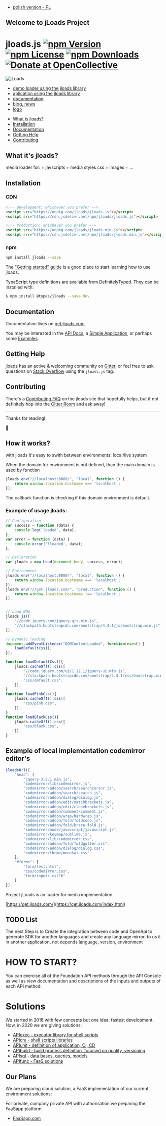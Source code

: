 + [polish version - PL](https://www.jloads.com/README_PL.html)

## Welcome to jLoads Project
jloads.js [![npm Version](https://img.shields.io/npm/v/jloads.svg)](https://www.npmjs.com/package/) [![npm License](https://img.shields.io/npm/l/jloads.svg)](https://www.npmjs.com/package/) [![npm Downloads](https://img.shields.io/npm/dm/jloads.svg)](https://www.npmjs.com/package/) [![Donate at OpenCollective](https://img.shields.io/opencollective/all/jloads.svg?colorB=brightgreen)](https://opencollective.com/jloads)
==========


![jLoads](https://jloads.github.io/logo/jloads_logo_128.png)

+ [demo loader using the jloads library](https://get.jloads.com)
+ [aplication using the jloads library](https://app.jloads.com)
+ [documentation](https://docs.jloads.com)
+ [blog, news](https://blog.jloads.com)
+ [logo](https://logo.jloads.com)


- [What is jloads?](#what-is-jloads)
- [Installation](#installation)
- [Documentation](#documentation)
- [Getting Help](#getting-help)
- [Contributing](#contributing)

## What it's jloads?

media loader for:
    + javscripts
    + media styles css
    + images
    + ...


## Installation

### CDN

```html
<!-- Development: whichever you prefer -->
<script src="https://unpkg.com/jloads/jloads.js"></script>
<script src="https://cdn.jsdelivr.net/npm/jloads/jloads.js"></script>

<!-- Production: whichever you prefer -->
<script src="https://unpkg.com/jloads/jloads.min.js"></script>
<script src="https://cdn.jsdelivr.net/npm/jloads/jloads.min.js"></script>
```

### npm

```bash
npm install jloads --save
```

The ["Getting started" guide](https://get.jloads.com/#getting-started) is a good place to start learning how to use jloads.

TypeScript type definitions are available from DefinitelyTyped. They can be installed with:

```bash
$ npm install @types/jloads --save-dev
```

## Documentation

Documentation lives on [get.jloads.com](https://get.jloads.com).

You may be interested in the [API Docs](https://get.jloads.com),
a [Simple Application](https://get.jloads.com),
or perhaps some [Examples](https://get.jloads.com).

## Getting Help

jloads has an active & welcoming community on [Gitter](https://gitter.im), or feel free to ask questions on [Stack Overflow](https://stackoverflow.com/questions/tagged/jloads.js) using the `jloads.js` tag.

## Contributing

There's a [Contributing FAQ](https://contribution.jloads.com) on the jloads site that hopefully helps, but if not definitely hop into the [Gitter Room](https://gitter.im) and ask away!

---

Thanks for reading!

🎁

## How it works?

with jloads it's easy to swith between environments: local/live system

When the domain for environment is not defined, than the main domain is used by function

```javascript
jloads.env("//localhost:8080/", "local", function () {
    return window.location.hostname === 'localhost';
});
```

The callback function is checking if this domain environment is default.

### Example of usage jloads:

```javascript
// Configuration
var success = function (data) {
    console.log('loaded', data);
};
var error = function (data) {
    console.error('!loaded', data);
};

// Declaration
var jloads = new Load(document.body, success, error);

// Environment
jloads.env("//localhost:8080/", "local", function () {
    return window.location.hostname === 'localhost';
});
jloads.env("//get.jloads.com/", "production", function () {
    return window.location.hostname !== 'localhost';
});


// Load NOW
jloads.js([
    "//code.jquery.com/jquery-git.min.js",
    "//stackpath.bootstrapcdn.com/bootstrap/4.4.1/js/bootstrap.min.js",
]);

// Dynamic loading
document.addEventListener("DOMContentLoaded", function(event) {
    loadDefaultCss();
});

function loadDefaultCss(){
    jloads.cacheOff().css([
        "//code.jquery.com/ui/1.12.1/jquery-ui.min.js",
        "//stackpath.bootstrapcdn.com/bootstrap/4.4.1/css/bootstrap.min.css",
        "css/default.css",
    ]);
}
function loadPinkCss(){
    jloads.cacheOff().css([
        "css/pink.css",
    ]);
}
function loadBlackCss(){
    jloads.cacheOff().css([
        "css/black.css",
    ]);
}
```

## Example of local implementation codemirror editor's

```javascript
jloadsUrl({
    "head": [
        "jquery-3.2.1.min.js",
        "codemirror/lib/codemirror.js",
        "codemirror/addon/search/searchcursor.js",
        "codemirror/addon/search/search.js",
        "codemirror/addon/dialog/dialog.js",
        "codemirror/addon/edit/matchbrackets.js",
        "codemirror/addon/edit/closebrackets.js",
        "codemirror/addon/comment/comment.js",
        "codemirror/addon/wrap/hardwrap.js",
        "codemirror/addon/fold/foldcode.js",
        "codemirror/addon/fold/brace-fold.js",
        "codemirror/mode/javascript/javascript.js",
        "codemirror/keymap/sublime.js",
        "codemirror/lib/codemirror.css",
        "codemirror/addon/fold/foldgutter.css",
        "codemirror/addon/dialog/dialog.css",
        "codemirror/theme/monokai.css"
    ],
    "#forms": [
        "form/test.html",
        "css/codemirror.css",
        "form/inputs.css?6"
    ]
});
```

Project jLoads is an loader for media implementation

[https://get.jloads.com/](https://get.jloads.com/index.html)

## TODO List
The next Step is to Create the integration between code and OpenApi to generate SDK for another languages
and create any language mirror, to us it in another application, not depends language, version, environment



# HOW TO START?
You can exercise all of the Foundation API methods through the API Console as well as view documentation and descriptions of the inputs and outputs of each API method.

# Solutions
We started in 2018 with few concepts but one idea: fastest development.
Now, in 2020 we are giving solutions:

+ [APIexec - executor library for shell scripts](https://www.apiexec.com)
+ [APIcra - shell scripts libraries](https://www.apicra.com)
+ [APIunit - definition of application, CI, CD](https://www.APIunit.com)
+ [APIbuild - build process definition, focused on quality, versioning](https://www.apibuild.com)
+ [APIsql - data bases, queries, models](https://www.apisql.com)
+ [APIfunc - FaaS solutions](https://www.apifunc.com)


## Our Plans
We are preparing cloud solution, a FaaS implementation of our current environment solutions:

For private, company private API with authorisation we preparing the FaaSapp platform
+ [FaaSapp.com](https://faasapp.com)

